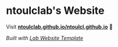 
# ntoulclab's Website

Visit **[ntoulclab.github.io/ntoulcl.github.io](https://ntoulclab.github.io/ntoulcl.github.io)** 🚀

_Built with [Lab Website Template](https://greene-lab.gitbook.io/lab-website-template-docs)_

